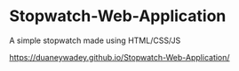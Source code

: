 # Stopwatch-Web-Application
A simple stopwatch made using HTML/CSS/JS

https://duaneywadey.github.io/Stopwatch-Web-Application/
